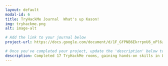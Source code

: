 ```yaml
---
layout: default
modal-id: 6
title: TryHackMe Journal  What's up Kason!
img: tryhackme.png
alt: image-alt

# Add the link to your journal below
project-url: https://docs.google.com/document/d/1F_GfPNB6EkrrpnU6_oPl6z-1XnVUd4LqI2NzvEQdiVc/edit?tab=t.0

# Once you've completed your project, update the 'description' below to this one: Completed 17 TryHackMe rooms, gaining hands-on skills in Linux and Windows fundamentals, log analysis, network troubleshooting with Wireshark, and incident handling with Splunk.
description: Completed 17 TryHackMe rooms, gaining hands-on skills in Linux and Windows fundamentals, log analysis, network troubleshooting with Wireshark, and incident handling with Splunk.
---
```

